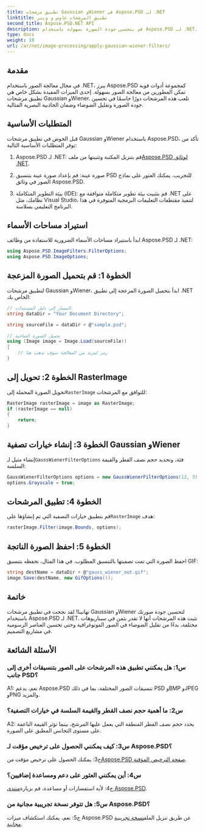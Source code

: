 ```yaml
---
title: تطبيق مرشحات Gaussian وWiener في Aspose.PSD لـ .NET
linktitle: تطبيق المرشحات غاوس و وينر
second_title: Aspose.PSD.NET API
description: قم بتحسين جودة الصورة بسهولة باستخدام Aspose.PSD لـ .NET. قم بتطبيق مرشحات Gaussian وWiener لتقليل الضوضاء والحصول على المظهر البصري الأمثل.
type: docs
weight: 10
url: /ar/net/image-processing/apply-gaussian-wiener-filters/
---
```

## مقدمة

في مجال معالجة الصور باستخدام .NET، يبرز Aspose.PSD كمجموعة أدوات قوية تمكن المطورين من معالجة الصور بسهولة. إحدى الميزات المفيدة بشكل خاص هي تطبيق مرشحات Gaussian وWiener. تلعب هذه المرشحات دورًا حاسمًا في تحسين جودة الصورة وتقليل الضوضاء وضمان الجاذبية البصرية المثالية.

## المتطلبات الأساسية

قبل الخوض في تطبيق مرشحات Gaussian وWiener باستخدام Aspose.PSD، تأكد من توفر المتطلبات الأساسية التالية:

1.  Aspose.PSD لـ .NET: قم بتنزيل المكتبة وتثبيتها من ملف[Aspose.PSD لوثائق .NET](https://reference.aspose.com/psd/net/).

2. صورة عينة: قم بإعداد صورة عينة بتنسيق PSD للتجريب. يمكنك العثور على نماذج الصور في وثائق Aspose.PSD.

3. بيئة التطوير المتكاملة (IDE): قم بتثبيت بيئة تطوير متكاملة متوافقة مع .NET على نظامك، مثل Visual Studio، لتنفيذ مقتطفات التعليمات البرمجية المتوفرة في هذا البرنامج التعليمي بسلاسة.

## استيراد مساحات الأسماء

ابدأ باستيراد مساحات الأسماء الضرورية للاستفادة من وظائف Aspose.PSD لـ .NET:

```csharp
using Aspose.PSD.ImageFilters.FilterOptions;
using Aspose.PSD.ImageOptions;
```

## الخطوة 1: قم بتحميل الصورة المزعجة

لتطبيق مرشحات Gaussian وWiener، ابدأ بتحميل الصورة المزعجة إلى تطبيق .NET الخاص بك:

```csharp
// المسار إلى دليل المستندات.
string dataDir = "Your Document Directory";

string sourceFile = dataDir + @"sample.psd";

// تحميل الصورة الصاخبة
using (Image image = Image.Load(sourceFile))
{
    // رمز لمزيد من المعالجة سوف تذهب هنا
}
```

## الخطوة 2: تحويل إلى RasterImage

 تحويل الصورة المحملة إلى`RasterImage` للتوافق مع المرشحات:

```csharp
RasterImage rasterImage = image as RasterImage;
if (rasterImage == null)
{
    return;
}
```

## الخطوة 3: إنشاء خيارات تصفية Gaussian وWiener

 إنشاء مثيل لـ`GaussWienerFilterOptions` فئة، وتحديد حجم نصف القطر والقيمة السلسة:

```csharp
GaussWienerFilterOptions options = new GaussWienerFilterOptions(12, 3);
options.Grayscale = true;
```

## الخطوة 4: تطبيق المرشحات

 قم بتطبيق خيارات التصفية التي تم إنشاؤها على`RasterImage` هدف:

```csharp
rasterImage.Filter(image.Bounds, options);
```

## الخطوة 5: احفظ الصورة الناتجة

احفظ الصورة التي تمت تصفيتها بالتنسيق المطلوب. في هذا المثال، نحفظه بتنسيق GIF:

```csharp
string destName = dataDir + @"gauss_wiener_out.gif";
image.Save(destName, new GifOptions());
```

## خاتمة

تهانينا! لقد نجحت في تطبيق مرشحات Gaussian وWiener لتحسين جودة صورتك باستخدام Aspose.PSD لـ .NET. تثبت هذه المرشحات أنها لا تقدر بثمن في سيناريوهات مختلفة، بدءًا من تقليل الضوضاء في الصور الفوتوغرافية وحتى تحسين العناصر الرسومية في مشاريع التصميم.

## الأسئلة الشائعة

### س1: هل يمكنني تطبيق هذه المرشحات على الصور بتنسيقات أخرى إلى جانب PSD؟

A1: نعم، يدعم Aspose.PSD تنسيقات الصور المختلفة، بما في ذلك PSD وBMP وJPEG وPNG والمزيد.

### س2: ما أهمية حجم نصف القطر والقيمة السلسة في خيارات التصفية؟

A2: يحدد حجم نصف القطر المنطقة التي يعمل عليها المرشح، بينما تؤثر القيمة الناعمة على مستوى التجانس المطبق على الصورة.

### س3: كيف يمكنني الحصول على ترخيص مؤقت لـ Aspose.PSD؟

 ج3: يمكنك الحصول على ترخيص مؤقت من[Aspose.PSD صفحة الترخيص المؤقتة](https://purchase.aspose.com/temporary-license/).

### س4: أين يمكنني العثور على دعم ومساعدة إضافيين؟

 ج4: لأية استفسارات أو مساعدة، قم بزيارة[منتدى Aspose.PSD](https://forum.aspose.com/c/psd/34).

### س5: هل تتوفر نسخة تجريبية مجانية من Aspose.PSD؟

 ج5: نعم، يمكنك استكشاف ميزات Aspose.PSD عن طريق تنزيل الملف[نسخة تجريبية مجانية](https://releases.aspose.com/).
